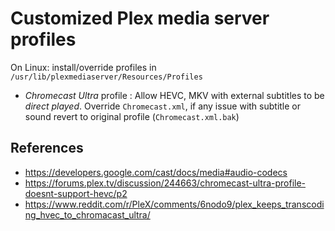 # Customized Plex media server profiles

On Linux: install/override profiles in `/usr/lib/plexmediaserver/Resources/Profiles`

- *Chromecast Ultra* profile :
   Allow HEVC, MKV with external subtitles to be *direct played*. Override `Chromecast.xml`, if any issue with subtitle
   or sound revert to original profile (`Chromecast.xml.bak`)

## References

- https://developers.google.com/cast/docs/media#audio-codecs
- https://forums.plex.tv/discussion/244663/chromecast-ultra-profile-doesnt-support-hevc/p2
- https://www.reddit.com/r/PleX/comments/6nodo9/plex_keeps_transcoding_hvec_to_chromacast_ultra/